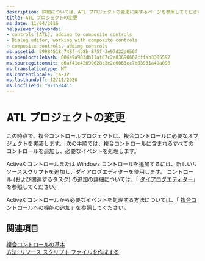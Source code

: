 ```yaml
---
description: 詳細については、ATL プロジェクトの変更に関するページを参照してください。
title: ATL プロジェクトの変更
ms.date: 11/04/2016
helpviewer_keywords:
- controls [ATL], adding to composite controls
- Dialog editor, working with composite controls
- composite controls, adding controls
ms.assetid: 59984518-748f-4b8b-875f-3e97d22d0b0f
ms.openlocfilehash: 804e9a983db11af67c2a03690667cffab3385592
ms.sourcegitcommit: d6af41e42699628c3e2e6063ec7b03931a49a098
ms.translationtype: MT
ms.contentlocale: ja-JP
ms.lasthandoff: 12/11/2020
ms.locfileid: "97159441"
---
```

# <a name="modifying-the-atl-project"></a>ATL プロジェクトの変更

この時点で、複合コントロールプロジェクトは、複合コントロールに必要なオブジェクトを実装します。 次の手順では、複合コントロールに含まれるすべてのコントロールを追加し、必要なイベントを処理します。

ActiveX コントロールまたは Windows コントロールを追加するには、新しいリソーススクリプトを追加し、ダイアログエディターを使用します。 コントロール (および関連するタスク) の追加の詳細については、「 [ダイアログエディター](../windows/dialog-editor.md)」を参照してください。

ActiveX コントロールから必要なイベントを処理する方法については、「 [複合コントロールへの機能の追加](../atl/adding-functionality-to-the-composite-control.md)」を参照してください。

## <a name="see-also"></a>関連項目

[複合コントロールの基本](../atl/atl-composite-control-fundamentals.md)<br/>
[方法: リソース スクリプト ファイルを作成する](../windows/how-to-create-a-resource-script-file.md)
